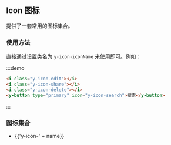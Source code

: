 ## Icon 图标

提供了一套常用的图标集合。

### 使用方法

直接通过设置类名为 `y-icon-iconName` 来使用即可。例如：

:::demo
```html
<i class="y-icon-edit"></i>
<i class="y-icon-share"></i>
<i class="y-icon-delete"></i>
<y-button type="primary" icon="y-icon-search">搜索</y-button>

```
:::

### 图标集合

<ul class="icon-list">
  <li v-for="name in $icon" :key="name">
    <span>
      <i :class="'y-icon-' + name"></i>
      <span class="icon-name">{{'y-icon-' + name}}</span>
    </span>
  </li>
</ul>
